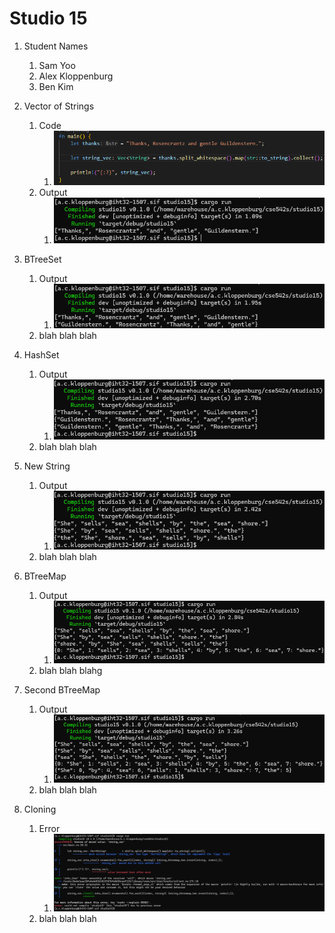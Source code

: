 # Studio 15

1. Student Names
    1. Sam Yoo
    2. Alex Kloppenburg
    3. Ben Kim

2. Vector of Strings
    1. Code
        1. ![alt text](images/2-1.png)
    2. Output
        1. ![alt text](images/2-2.png)

3. BTreeSet
    1. Output
        1. ![alt text](images/3-1.png)
    2. blah blah blah

4. HashSet
    1. Output
        1. ![alt text](images/4-1.png)
    2. blah blah blah

5. New String
    1. Output
        1. ![alt text](images/5-1.png)
    2. blah blah blah

6. BTreeMap
    1. Output
        1. ![alt text](images/6-1.png)
    2. blah blah blahg

7. Second BTreeMap
    1. Output
        1. ![alt text](images/7-1.png)
    2. blah blah blah

8. Cloning
    1. Error
        1. ![alt text](images/8-1.png)
    2. blah blah blah
